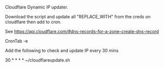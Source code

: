 Cloudflare Dynamic IP updater.

Download the script and update all "REPLACE_WITH" from the creds on cloudflare then add to cron.

See https://api.cloudflare.com/#dns-records-for-a-zone-create-dns-record

CronTab -e

Add the following to check and update IP every 30 mins

30 * * * * ~/cloudflareupdate.sh
